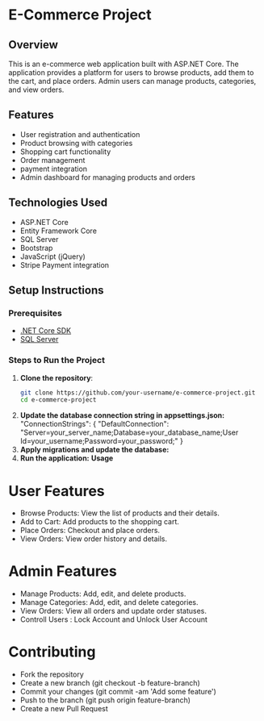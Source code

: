 # E-Commerce Project

## Overview
This is an e-commerce web application built with ASP.NET Core. The application provides a platform for users to browse products, add them to the cart, and place orders. Admin users can manage products, categories, and view orders.

## Features
- User registration and authentication
- Product browsing with categories
- Shopping cart functionality
- Order management
- payment integration
- Admin dashboard for managing products and orders

## Technologies Used
- ASP.NET Core
- Entity Framework Core
- SQL Server
- Bootstrap
- JavaScript (jQuery)
- Stripe Payment integration

## Setup Instructions
### Prerequisites
- [.NET Core SDK](https://dotnet.microsoft.com/download)
- [SQL Server](https://www.microsoft.com/en-us/sql-server/sql-server-downloads)

### Steps to Run the Project
1. **Clone the repository**:
   ```sh
   git clone https://github.com/your-username/e-commerce-project.git
   cd e-commerce-project
2. **Update the database connection string in appsettings.json:**
"ConnectionStrings": {
    "DefaultConnection": "Server=your_server_name;Database=your_database_name;User Id=your_username;Password=your_password;"
}
3. **Apply migrations and update the database:**
4. **Run the application:**
   **Usage**
# User Features
- Browse Products: View the list of products and their details.
- Add to Cart: Add products to the shopping cart.
- Place Orders: Checkout and place orders.
- View Orders: View order history and details.

# Admin Features
- Manage Products: Add, edit, and delete products.
- Manage Categories: Add, edit, and delete categories.
- View Orders: View all orders and update order statuses.
- Controll Users : Lock Account and Unlock User Account

# Contributing
- Fork the repository
- Create a new branch (git checkout -b feature-branch)
- Commit your changes (git commit -am 'Add some feature')
- Push to the branch (git push origin feature-branch)
- Create a new Pull Request
